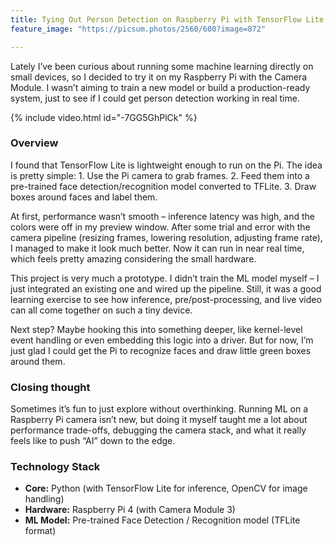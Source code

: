 ```yaml
---
title: Tying Out Person Detection on Raspberry Pi with TensorFlow Lite
feature_image: "https://picsum.photos/2560/600?image=872"

---
```



Lately I’ve been curious about running some machine learning directly on small devices, so I decided to try it on my Raspberry Pi with the Camera Module. I wasn’t aiming to train a new model or build a production-ready system, just to see if I could get person detection working in real time.

{% include video.html id="-7GG5GhPlCk" %}

### Overview

I found that TensorFlow Lite is lightweight enough to run on the Pi. The idea is pretty simple:
	1.	Use the Pi camera to grab frames.
	2.	Feed them into a pre-trained face detection/recognition model converted to TFLite.
	3.	Draw boxes around faces and label them.

At first, performance wasn’t smooth – inference latency was high, and the colors were off in my preview window. After some trial and error with the camera pipeline (resizing frames, lowering resolution, adjusting frame rate), I managed to make it look much better. Now it can run in near real time, which feels pretty amazing considering the small hardware.

This project is very much a prototype. I didn’t train the ML model myself – I just integrated an existing one and wired up the pipeline. Still, it was a good learning exercise to see how inference, pre/post-processing, and live video can all come together on such a tiny device.

Next step? Maybe hooking this into something deeper, like kernel-level event handling or even embedding this logic into a driver. But for now, I’m just glad I could get the Pi to recognize faces and draw little green boxes around them. 

### Closing thought

Sometimes it’s fun to just explore without overthinking. Running ML on a Raspberry Pi camera isn’t new, but doing it myself taught me a lot about performance trade-offs, debugging the camera stack, and what it really feels like to push “AI” down to the edge.

### Technology Stack

* **Core:** Python (with TensorFlow Lite for inference, OpenCV for image handling)
* **Hardware:** Raspberry Pi 4 (with Camera Module 3)
* **ML Model:** Pre-trained Face Detection / Recognition model (TFLite format)

